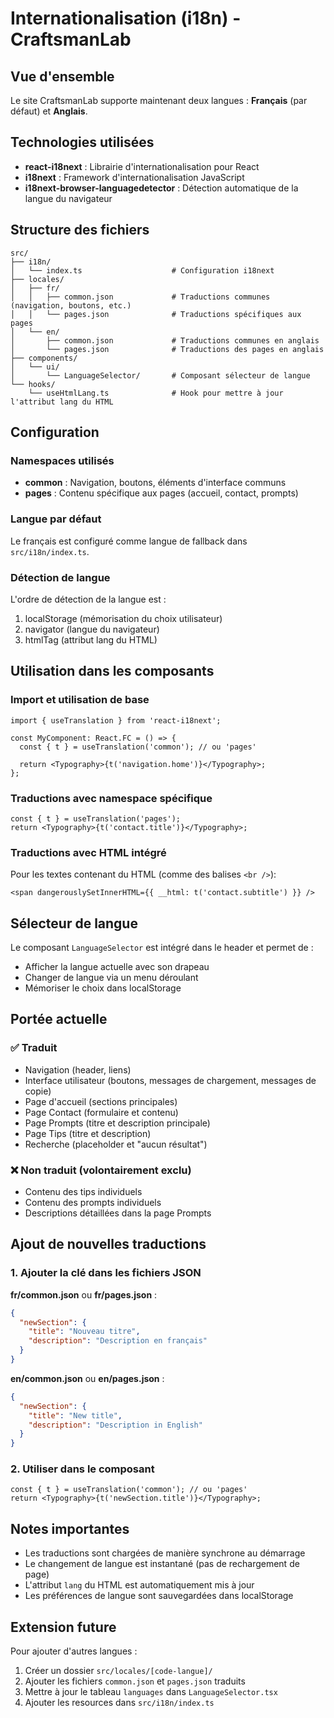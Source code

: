 # Internationalisation (i18n) - CraftsmanLab

## Vue d'ensemble

Le site CraftsmanLab supporte maintenant deux langues : **Français** (par défaut) et **Anglais**.

## Technologies utilisées

- **react-i18next** : Librairie d'internationalisation pour React
- **i18next** : Framework d'internationalisation JavaScript
- **i18next-browser-languagedetector** : Détection automatique de la langue du navigateur

## Structure des fichiers

```
src/
├── i18n/
│   └── index.ts                    # Configuration i18next
├── locales/
│   ├── fr/
│   │   ├── common.json             # Traductions communes (navigation, boutons, etc.)
│   │   └── pages.json              # Traductions spécifiques aux pages
│   └── en/
│       ├── common.json             # Traductions communes en anglais
│       └── pages.json              # Traductions des pages en anglais
├── components/
│   └── ui/
│       └── LanguageSelector/       # Composant sélecteur de langue
└── hooks/
    └── useHtmlLang.ts              # Hook pour mettre à jour l'attribut lang du HTML
```

## Configuration

### Namespaces utilisés

- **common** : Navigation, boutons, éléments d'interface communs
- **pages** : Contenu spécifique aux pages (accueil, contact, prompts)

### Langue par défaut

Le français est configuré comme langue de fallback dans `src/i18n/index.ts`.

### Détection de langue

L'ordre de détection de la langue est :
1. localStorage (mémorisation du choix utilisateur)
2. navigator (langue du navigateur)
3. htmlTag (attribut lang du HTML)

## Utilisation dans les composants

### Import et utilisation de base

```tsx
import { useTranslation } from 'react-i18next';

const MyComponent: React.FC = () => {
  const { t } = useTranslation('common'); // ou 'pages'
  
  return <Typography>{t('navigation.home')}</Typography>;
};
```

### Traductions avec namespace spécifique

```tsx
const { t } = useTranslation('pages');
return <Typography>{t('contact.title')}</Typography>;
```

### Traductions avec HTML intégré

Pour les textes contenant du HTML (comme des balises `<br />`):

```tsx
<span dangerouslySetInnerHTML={{ __html: t('contact.subtitle') }} />
```

## Sélecteur de langue

Le composant `LanguageSelector` est intégré dans le header et permet de :
- Afficher la langue actuelle avec son drapeau
- Changer de langue via un menu déroulant
- Mémoriser le choix dans localStorage

## Portée actuelle

### ✅ Traduit
- Navigation (header, liens)
- Interface utilisateur (boutons, messages de chargement, messages de copie)
- Page d'accueil (sections principales)
- Page Contact (formulaire et contenu)
- Page Prompts (titre et description principale)
- Page Tips (titre et description)
- Recherche (placeholder et "aucun résultat")

### ❌ Non traduit (volontairement exclu)
- Contenu des tips individuels
- Contenu des prompts individuels
- Descriptions détaillées dans la page Prompts

## Ajout de nouvelles traductions

### 1. Ajouter la clé dans les fichiers JSON

**fr/common.json** ou **fr/pages.json** :
```json
{
  "newSection": {
    "title": "Nouveau titre",
    "description": "Description en français"
  }
}
```

**en/common.json** ou **en/pages.json** :
```json
{
  "newSection": {
    "title": "New title",
    "description": "Description in English"
  }
}
```

### 2. Utiliser dans le composant

```tsx
const { t } = useTranslation('common'); // ou 'pages'
return <Typography>{t('newSection.title')}</Typography>;
```

## Notes importantes

- Les traductions sont chargées de manière synchrone au démarrage
- Le changement de langue est instantané (pas de rechargement de page)
- L'attribut `lang` du HTML est automatiquement mis à jour
- Les préférences de langue sont sauvegardées dans localStorage

## Extension future

Pour ajouter d'autres langues :
1. Créer un dossier `src/locales/[code-langue]/`
2. Ajouter les fichiers `common.json` et `pages.json` traduits
3. Mettre à jour le tableau `languages` dans `LanguageSelector.tsx`
4. Ajouter les resources dans `src/i18n/index.ts`
